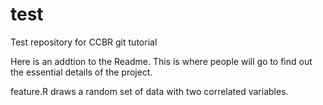 # test
Test repository for CCBR git tutorial

Here is an addtion to the Readme. This is where people will go to find out the essential details of the project.

feature.R draws a random set of data with two correlated variables.
